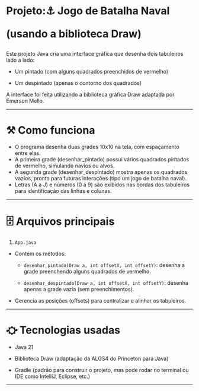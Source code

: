 <h1>Projeto:⚓ Jogo de Batalha Naval

(usando a biblioteca Draw)
</h1>

Este projeto Java cria uma interface gráfica que desenha dois tabuleiros lado a lado:

  - Um pintado (com alguns quadrados preenchidos de vermelho)

  - Um despintado (apenas o contorno dos quadrados)

A interface foi feita utilizando a biblioteca gráfica Draw adaptada por Emerson Mello.

________________________________________________________________________________________________

<h1>⚒ Como funciona</h1>

- O programa desenha duas grades 10x10 na tela, com espaçamento entre elas.
- A primeira grade (desenhar_pintado) possui vários quadrados pintados de vermelho, simulando navios ou alvos.
- A segunda grade (desenhar_despintado) mostra apenas os quadrados vazios, pronta para futuras interações (tipo um jogo de batalha naval).
- Letras (A a J) e números (0 a 9) são exibidos nas bordas dos tabuleiros para identificação das linhas e colunas.

________________________________________________________________________________________________

<h1>🗄 Arquivos principais</h1>

1. ```App.java```
- Contém os métodos:

    - ```desenhar_pintado(Draw a, int offsetX, int offsetY)```: desenha a grade preenchendo alguns quadrados de vermelho.

    - ```desenhar_despintado(Draw a, int offsetX, int offsetY)```: desenha apenas a grade vazia (sem preenchimentos).

- Gerencia as posições (offsets) para centralizar e alinhar os tabuleiros.

________________________________________________________________________________________________

<h1>⛮ Tecnologias usadas</h1>


- Java 21

- Biblioteca Draw (adaptação da ALGS4 do Princeton para Java)

- Gradle (padrão para construir o projeto, mas pode rodar no terminal ou IDE como IntelliJ, Eclipse, etc.)

________________________________________________________________________________________________

<h1></h>
